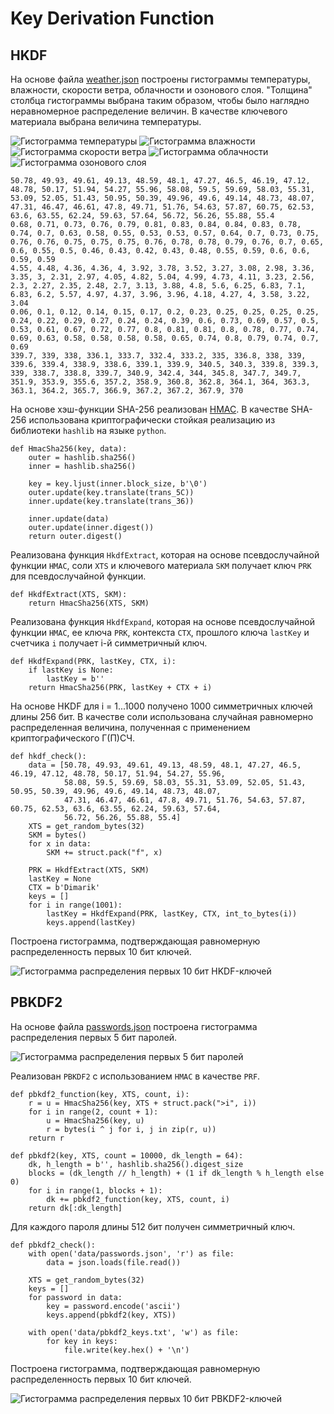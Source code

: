 # Key Derivation Function

## HKDF

На основе файла [weather.json](https://github.com/CryptoCourse/hkdf-Tecatech/tree/main/data/weather.json) построены гистограммы температуры, влажности, скорости ветра, облачности и озонового слоя. "Толщина" столбца гистограммы выбрана таким образом, чтобы было наглядно неравномерное распределение величин. В качестве ключевого материала выбрана величина температуры.

![Гистограмма температуры](images/temperature.png)
![Гистограмма влажности](images/humidity.png)
![Гистограмма скорости ветра](images/windSpeed.png)
![Гистограмма облачности](images/cloudCover.png)
![Гистограмма озонового слоя](images/ozone.png)

```
50.78, 49.93, 49.61, 49.13, 48.59, 48.1, 47.27, 46.5, 46.19, 47.12, 48.78, 50.17, 51.94, 54.27, 55.96, 58.08, 59.5, 59.69, 58.03, 55.31, 53.09, 52.05, 51.43, 50.95, 50.39, 49.96, 49.6, 49.14, 48.73, 48.07, 47.31, 46.47, 46.61, 47.8, 49.71, 51.76, 54.63, 57.87, 60.75, 62.53, 63.6, 63.55, 62.24, 59.63, 57.64, 56.72, 56.26, 55.88, 55.4
0.68, 0.71, 0.73, 0.76, 0.79, 0.81, 0.83, 0.84, 0.84, 0.83, 0.78, 0.74, 0.7, 0.63, 0.58, 0.55, 0.53, 0.53, 0.57, 0.64, 0.7, 0.73, 0.75, 0.76, 0.76, 0.75, 0.75, 0.75, 0.76, 0.78, 0.78, 0.79, 0.76, 0.7, 0.65, 0.6, 0.55, 0.5, 0.46, 0.43, 0.42, 0.43, 0.48, 0.55, 0.59, 0.6, 0.6, 0.59, 0.59
4.55, 4.48, 4.36, 4.36, 4, 3.92, 3.78, 3.52, 3.27, 3.08, 2.98, 3.36, 3.35, 3, 2.31, 2.97, 4.05, 4.82, 5.04, 4.99, 4.73, 4.11, 3.23, 2.56, 2.3, 2.27, 2.35, 2.48, 2.7, 3.13, 3.88, 4.8, 5.6, 6.25, 6.83, 7.1, 6.83, 6.2, 5.57, 4.97, 4.37, 3.96, 3.96, 4.18, 4.27, 4, 3.58, 3.22, 3.04
0.06, 0.1, 0.12, 0.14, 0.15, 0.17, 0.2, 0.23, 0.25, 0.25, 0.25, 0.25, 0.24, 0.22, 0.29, 0.27, 0.24, 0.24, 0.39, 0.6, 0.73, 0.69, 0.57, 0.5, 0.53, 0.61, 0.67, 0.72, 0.77, 0.8, 0.81, 0.81, 0.8, 0.78, 0.77, 0.74, 0.69, 0.63, 0.58, 0.58, 0.58, 0.58, 0.65, 0.74, 0.8, 0.79, 0.74, 0.7, 0.69
339.7, 339, 338, 336.1, 333.7, 332.4, 333.2, 335, 336.8, 338, 339, 339.6, 339.4, 338.9, 338.6, 339.1, 339.9, 340.5, 340.3, 339.8, 339.3, 339, 338.7, 338.8, 339.7, 340.9, 342.4, 344, 345.8, 347.7, 349.7, 351.9, 353.9, 355.6, 357.2, 358.9, 360.8, 362.8, 364.1, 364, 363.3, 363.1, 364.2, 365.7, 366.9, 367.2, 367.2, 367.9, 370
```

На основе хэш-функции SHA-256 реализован [HMAC](https://en.wikipedia.org/wiki/HMAC). В качестве SHA-256 использована криптографически стойкая реализацию из библиотеки `hashlib` на языке `python`.

```python3
def HmacSha256(key, data):
    outer = hashlib.sha256()
    inner = hashlib.sha256()
    
    key = key.ljust(inner.block_size, b'\0')
    outer.update(key.translate(trans_5C))
    inner.update(key.translate(trans_36))
    
    inner.update(data)
    outer.update(inner.digest())
    return outer.digest()
```

Реализована функция `HkdfExtract`, которая на основе псевдослучайной функции `HMAC`, соли `XTS` и ключевого материала `SKM` получает ключ `PRK` для псевдослучайной функции.

```python3
def HkdfExtract(XTS, SKM):
    return HmacSha256(XTS, SKM)
```

Реализована функция `HkdfExpand`, которая на основе псевдослучайной функции `HMAC`, ее ключа `PRK`, контекста `CTX`, прошлого ключа `lastKey` и счетчика `i` получает i-й симметричный ключ.

```python3
def HkdfExpand(PRK, lastKey, CTX, i):
    if lastKey is None:
        lastKey = b''
    return HmacSha256(PRK, lastKey + CTX + i)
```

На основе HKDF для i = 1...1000 получено 1000 симметричных ключей длины 256 бит. В качестве соли использована случайная равномерно распределенная величина, полученная с применением криптографического Г(П)СЧ.

```python3
def hkdf_check():
    data = [50.78, 49.93, 49.61, 49.13, 48.59, 48.1, 47.27, 46.5, 46.19, 47.12, 48.78, 50.17, 51.94, 54.27, 55.96,
            58.08, 59.5, 59.69, 58.03, 55.31, 53.09, 52.05, 51.43, 50.95, 50.39, 49.96, 49.6, 49.14, 48.73, 48.07,
            47.31, 46.47, 46.61, 47.8, 49.71, 51.76, 54.63, 57.87, 60.75, 62.53, 63.6, 63.55, 62.24, 59.63, 57.64,
            56.72, 56.26, 55.88, 55.4]
    XTS = get_random_bytes(32)
    SKM = bytes()
    for x in data:
        SKM += struct.pack("f", x)
    
    PRK = HkdfExtract(XTS, SKM)
    lastKey = None
    CTX = b'Dimarik'
    keys = []
    for i in range(1001):
        lastKey = HkdfExpand(PRK, lastKey, CTX, int_to_bytes(i))
        keys.append(lastKey)
```

Построена гистограмма, подтверждающая равномерную распределенность первых 10 бит ключей.

![Гистограмма распределения первых 10 бит HKDF-ключей](images/hkdf_keys.png)

## PBKDF2

На основе файла [passwords.json](https://github.com/CryptoCourse/hkdf-Tecatech/tree/main/data/passwords.json) построена гистограмма распределения первых 5 бит паролей.

![Гистограмма распределения первых 5 бит паролей](images/passwords.png)

Реализован `PBKDF2` с использованием `HMAC` в качестве `PRF`.

```python3
def pbkdf2_function(key, XTS, count, i):
    r = u = HmacSha256(key, XTS + struct.pack(">i", i))
    for i in range(2, count + 1):
        u = HmacSha256(key, u)
        r = bytes(i ^ j for i, j in zip(r, u))
    return r

def pbkdf2(key, XTS, count = 10000, dk_length = 64):
    dk, h_length = b'', hashlib.sha256().digest_size
    blocks = (dk_length // h_length) + (1 if dk_length % h_length else 0)
    for i in range(1, blocks + 1):
        dk += pbkdf2_function(key, XTS, count, i)
    return dk[:dk_length]
```

Для каждого пароля длины 512 бит получен симметричный ключ.

```python3
def pbkdf2_check():
    with open('data/passwords.json', 'r') as file:
        data = json.loads(file.read())
    
    XTS = get_random_bytes(32)
    keys = []
    for password in data:
        key = password.encode('ascii')
        keys.append(pbkdf2(key, XTS))
    
    with open('data/pbkdf2_keys.txt', 'w') as file:
        for key in keys:
            file.write(key.hex() + '\n')
```

Построена гистограмма, подтверждающая равномерную распределенность первых 10 бит ключей.

![Гистограмма распределения первых 10 бит PBKDF2-ключей](images/pbkdf2_keys.png)